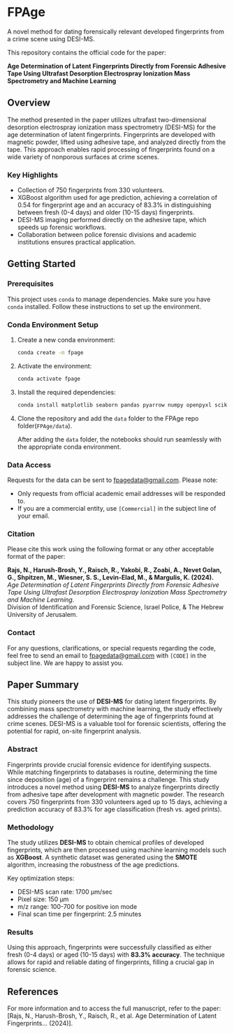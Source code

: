 # FPAge
A novel method for dating forensically relevant developed fingerprints from a crime scene using DESI-MS.

This repository contains the official code for the paper:

**Age Determination of Latent Fingerprints Directly from Forensic Adhesive Tape Using Ultrafast Desorption Electrospray Ionization Mass Spectrometry and Machine Learning**

## Overview

The method presented in the paper utilizes ultrafast two-dimensional desorption electrospray ionization mass spectrometry (DESI-MS) for the age determination of latent fingerprints. Fingerprints are developed with magnetic powder, lifted using adhesive tape, and analyzed directly from the tape. This approach enables rapid processing of fingerprints found on a wide variety of nonporous surfaces at crime scenes.

### Key Highlights
- Collection of 750 fingerprints from 330 volunteers.
- XGBoost algorithm used for age prediction, achieving a correlation of 0.54 for fingerprint age and an accuracy of 83.3% in distinguishing between fresh (0-4 days) and older (10-15 days) fingerprints.
- DESI-MS imaging performed directly on the adhesive tape, which speeds up forensic workflows.
- Collaboration between police forensic divisions and academic institutions ensures practical application.

## Getting Started

### Prerequisites

This project uses `conda` to manage dependencies. Make sure you have `conda` installed. Follow these instructions to set up the environment.

### Conda Environment Setup

1. Create a new conda environment:
    ```bash
    conda create -n fpage
    ```

2. Activate the environment:
    ```bash
    conda activate fpage
    ```

3. Install the required dependencies:
    ```bash
    conda install matplotlib seaborn pandas pyarrow numpy openpyxl scikit-learn xgboost scipy jupyter
    ```

4. Clone the repository and add the `data` folder to the FPAge repo folder(`FPAge/data`).

    After adding the `data` folder, the notebooks should run seamlessly with the appropriate conda environment.

### Data Access

Requests for the data can be sent to [fpagedata@gmail.com](mailto:fpagedata@gmail.com). Please note:
- Only requests from official academic email addresses will be responded to.
- If you are a commercial entity, use `[Commercial]` in the subject line of your email.

### Citation

Please cite this work using the following format or any other acceptable format of the paper:

**Rajs, N., Harush-Brosh, Y., Raisch, R., Yakobi, R., Zoabi, A., Nevet Golan, G., Shpitzen, M., Wiesner, S. S., Levin-Elad, M., & Margulis, K. (2024).**  
_Age Determination of Latent Fingerprints Directly from Forensic Adhesive Tape Using Ultrafast Desorption Electrospray Ionization Mass Spectrometry and Machine Learning._  
Division of Identification and Forensic Science, Israel Police, & The Hebrew University of Jerusalem.

### Contact

For any questions, clarifications, or special requests regarding the code, feel free to send an email to [fpagedata@gmail.com](mailto:fpagedata@gmail.com) with `[CODE]` in the subject line. We are happy to assist you.

## Paper Summary

This study pioneers the use of **DESI-MS** for dating latent fingerprints. By combining mass spectrometry with machine learning, the study effectively addresses the challenge of determining the age of fingerprints found at crime scenes. DESI-MS is a valuable tool for forensic scientists, offering the potential for rapid, on-site fingerprint analysis.

### Abstract

Fingerprints provide crucial forensic evidence for identifying suspects. While matching fingerprints to databases is routine, determining the time since deposition (age) of a fingerprint remains a challenge. This study introduces a novel method using **DESI-MS** to analyze fingerprints directly from adhesive tape after development with magnetic powder. The research covers 750 fingerprints from 330 volunteers aged up to 15 days, achieving a prediction accuracy of 83.3% for age classification (fresh vs. aged prints). 

### Methodology

The study utilizes **DESI-MS** to obtain chemical profiles of developed fingerprints, which are then processed using machine learning models such as **XGBoost**. A synthetic dataset was generated using the **SMOTE** algorithm, increasing the robustness of the age predictions.

Key optimization steps:
- DESI-MS scan rate: 1700 µm/sec
- Pixel size: 150 µm
- m/z range: 100-700 for positive ion mode
- Final scan time per fingerprint: 2.5 minutes

### Results

Using this approach, fingerprints were successfully classified as either fresh (0-4 days) or aged (10-15 days) with **83.3% accuracy**. The technique allows for rapid and reliable dating of fingerprints, filling a crucial gap in forensic science.

## References

For more information and to access the full manuscript, refer to the paper:  
[Rajs, N., Harush-Brosh, Y., Raisch, R., et al. Age Determination of Latent Fingerprints... (2024)].
